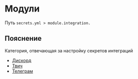 # Модули
Путь `secrets.yml > module.integration.`

## Пояснение
Категория, отвечающая за настройку секретов интеграций
- [Дискорд](/en/secrets/module/integration/discord/)
- [Твич](/en/secrets/module/integration/twitch/)
- [Телеграм](/en/secrets/module/integration/telegram/)